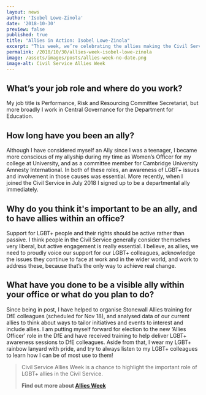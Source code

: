 ```yaml
---
layout: news
author: 'Isobel Lowe-Zinola'
date: '2018-10-30'
preview: false
published: true
title: "Allies in Action: Isobel Lowe-Zinola"
excerpt: "This week, we’re celebrating the allies making the Civil Service a great place to work for LGBT+ people. Isobel works at the Department for Education. In this post, Isobel shares why being an ally is important to her."
permalink: /2018/10/30/allies-week-isobel-lowe-zinola
image: /assets/images/posts/allies-week-no-date.png
image-alt: Civil Service Allies Week
---
```


## What’s your job role and where do you work? 

My job title is Performance, Risk and Resourcing Committee Secretariat, but more broadly I work in Central Governance for the Department for Education.

## How long have you been an ally?  

Although I have considered myself an Ally since I was a teenager, I became more conscious of my allyship during my time as Women’s Officer for my college at University, and as a committee member for Cambridge University Amnesty International. In both of these roles, an awareness of LGBT+ issues and involvement in those causes was essential. More recently, when I joined the Civil Service in July 2018 I signed up to be a departmental ally immediately.

## Why do you think it's important to be an ally, and to have allies within an office?  

Support for LGBT+ people and their rights should be active rather than passive. I think people in the Civil Service generally consider themselves very liberal, but active engagement is really essential. I believe, as allies, we need to proudly voice our support for our LGBT+ colleagues, acknowledge the issues they continue to face at work and in the wider world, and work to address these, because that’s the only way to achieve real change.  

## What have you done to be a visible ally within your office or what do you plan to do? 

Since being in post, I have helped to organise Stonewall Allies training for DfE colleagues (scheduled for Nov 18), and analysed data of our current allies to think about ways to tailor initiatives and events to interest and include allies. I am putting myself forward for election to the new ‘Allies Officer’ role in the DfE and have received training to help deliver LGBT+ awareness sessions to DfE colleagues. Aside from that, I wear my LGBT+ rainbow lanyard with pride, and try to always listen to my LGBT+ colleagues to learn how I can be of most use to them!

> Civil Service Allies Week is a chance to highlight the important role of LGBT+ allies in the Civil Service. 
>
> **Find out more about [Allies Week](/allies-week)**